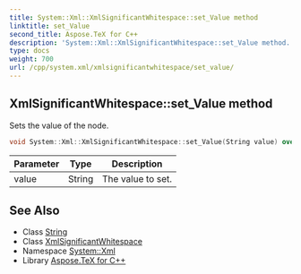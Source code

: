 ```yaml
---
title: System::Xml::XmlSignificantWhitespace::set_Value method
linktitle: set_Value
second_title: Aspose.TeX for C++
description: 'System::Xml::XmlSignificantWhitespace::set_Value method. Sets the value of the node in C++.'
type: docs
weight: 700
url: /cpp/system.xml/xmlsignificantwhitespace/set_value/
---
```

## XmlSignificantWhitespace::set_Value method


Sets the value of the node.

```cpp
void System::Xml::XmlSignificantWhitespace::set_Value(String value) override
```


| Parameter | Type | Description |
| --- | --- | --- |
| value | String | The value to set. |

## See Also

* Class [String](../../../system/string/)
* Class [XmlSignificantWhitespace](../)
* Namespace [System::Xml](../../)
* Library [Aspose.TeX for C++](../../../)
